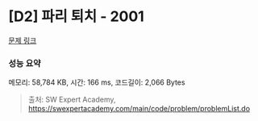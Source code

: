 # [D2] 파리 퇴치 - 2001 

[문제 링크](https://swexpertacademy.com/main/code/problem/problemDetail.do?contestProbId=AV5PzOCKAigDFAUq) 

### 성능 요약

메모리: 58,784 KB, 시간: 166 ms, 코드길이: 2,066 Bytes



> 출처: SW Expert Academy, https://swexpertacademy.com/main/code/problem/problemList.do